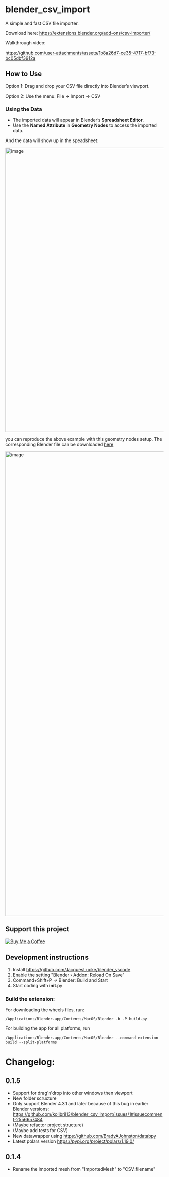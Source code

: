 # blender_csv_import

A simple and fast CSV file importer.

Download here: https://extensions.blender.org/add-ons/csv-importer/

Walkthrough video:



https://github.com/user-attachments/assets/1b8a26d7-ce35-4717-bf73-bc05dbf3912a





## How to Use

Option 1: Drag and drop your CSV file directly into Blender’s viewport.

Option 2: Use the menu:
File → Import → CSV

### **Using the Data**  
- The imported data will appear in Blender’s **Spreadsheet Editor**.  
- Use the **Named Attribute** in **Geometry Nodes** to access the imported data.


And the data will show up in the speadsheet:

<img width="900" alt="image" src="https://github.com/user-attachments/assets/36f7e277-ab73-4335-936c-9ca25a32683b" />



you can reproduce the above example with this geometry nodes setup.
The corresponding Blender file can be downloaded [here](https://github.com/kolibril13/blender_csv_import/blob/main/generate_data/example_file_california_bounding_box.blend)

<img width="1471" alt="image" src="https://github.com/user-attachments/assets/515e7727-e995-4672-918a-1234c9fd0ad7" />




## Support this project 
   [![Buy Me a Coffee](https://img.shields.io/static/v1?label=&message=Buy%20Me%20a%20Coffee&color=FFDD00&logo=buy-me-a-coffee&logoColor=black)](https://buymeacoffee.com/jan_hendrik)

## Development instructions

1. Install https://github.com/JacquesLucke/blender_vscode
2. Enable the setting "Blender › Addon: Reload On Save"
3. Command+Shift+P -> Blender: Build and Start
4. Start coding with __init__.py

### Build the extension:

For downloading the wheels files, run: 
```
/Applications/Blender.app/Contents/MacOS/Blender -b -P build.py
```
For building the app for all platforms, run
```
/Applications/Blender.app/Contents/MacOS/Blender --command extension build --split-platforms
```

# Changelog:

## 0.1.5

* Support for drag'n'drop into other windows then viewport
* New folder scructure
* Only support Blender 4.3.1 and later because of this bug in earlier Blender versions: https://github.com/kolibril13/blender_csv_import/issues/1#issuecomment-2556657484
* (Maybe refactor project structure)
* (Maybe add tests for CSV)
* New datawrapper using https://github.com/BradyAJohnston/databpy
* Latest polars version https://pypi.org/project/polars/1.19.0/

## 0.1.4

* Rename the imported mesh from "ImportedMesh" to "CSV_filename"




<!-- # might be a useful import snippet

import polars as pl
import bpy
from bl_ext.blender_org.csv_importer import PolarsMesh -->

<!-- 
and here another one
```

import polars as pl
import bpy
from bl_ext.blender_org.csv_importer import PolarsMesh

df = pl.read_json("/Users/jan-hendrik/projects/blender_csv_import/generate_data/dino_star_vectors.json")
# Explode the columns to transform list[list] into individual rows
df = df.explode(["Dino", "Star"])



blender_mesh = PolarsMesh(dataframe=df, object_name=f"JSON OBJ")

# Link the new mesh to the Blender scene
bpy.context.collection.objects.link(blender_mesh.point_obj)

``` -->